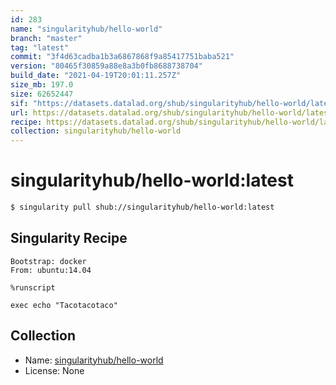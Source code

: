 ```yaml
---
id: 283
name: "singularityhub/hello-world"
branch: "master"
tag: "latest"
commit: "3f4d63cadba1b3a6867868f9a85417751baba521"
version: "80465f30859a88e8a3b0fb8688738704"
build_date: "2021-04-19T20:01:11.257Z"
size_mb: 197.0
size: 62652447
sif: "https://datasets.datalad.org/shub/singularityhub/hello-world/latest/2021-04-19-3f4d63ca-80465f30/80465f30859a88e8a3b0fb8688738704.sif"
url: https://datasets.datalad.org/shub/singularityhub/hello-world/latest/2021-04-19-3f4d63ca-80465f30/
recipe: https://datasets.datalad.org/shub/singularityhub/hello-world/latest/2021-04-19-3f4d63ca-80465f30/Singularity
collection: singularityhub/hello-world
---
```


# singularityhub/hello-world:latest

```bash
$ singularity pull shub://singularityhub/hello-world:latest
```

## Singularity Recipe

```singularity
Bootstrap: docker
From: ubuntu:14.04

%runscript

exec echo "Tacotacotaco"
```

## Collection

 - Name: [singularityhub/hello-world](https://github.com/singularityhub/hello-world)
 - License: None

